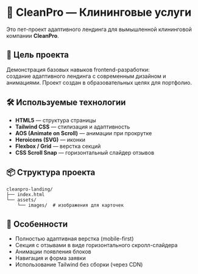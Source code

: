# 🧽 CleanPro — Клининговые услуги

Это пет-проект адаптивного лендинга для вымышленной клининговой компании **CleanPro**.

## 🚀 Цель проекта

Демонстрация базовых навыков frontend-разработки:  
создание адаптивного лендинга с современным дизайном и анимациями.
Проект создан в образовательных целях для портфолио.

## 🛠 Используемые технологии

- **HTML5** — структура страницы  
- **Tailwind CSS** — стилизация и адаптивность  
- **AOS (Animate on Scroll)** — анимации при прокрутке  
- **Heroicons (SVG)** — иконки  
- **Flexbox / Grid** — верстка секций  
- **CSS Scroll Snap** — горизонтальный слайдер отзывов

## 📦 Структура проекта

```
cleanpro-landing/
├── index.html
└── assets/
    └── images/  # изображения для карточек
```

## 📱 Особенности

- Полностью адаптивная верстка (mobile-first)
- Секция с отзывами в виде горизонтального скролл-слайдера
- Анимации появления блоков
- Навигация и форма заявки
- Использование Tailwind без сборки (через CDN)
